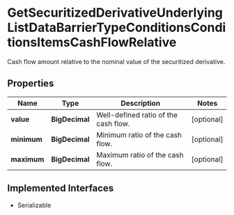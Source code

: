 

# GetSecuritizedDerivativeUnderlyingListDataBarrierTypeConditionsConditionsItemsCashFlowRelative

Cash flow amount relative to the nominal value of the securitized derivative.

## Properties

Name | Type | Description | Notes
------------ | ------------- | ------------- | -------------
**value** | **BigDecimal** | Well-defined ratio of the cash flow. |  [optional]
**minimum** | **BigDecimal** | Minimum ratio of the cash flow. |  [optional]
**maximum** | **BigDecimal** | Maximum ratio of the cash flow. |  [optional]


## Implemented Interfaces

* Serializable


